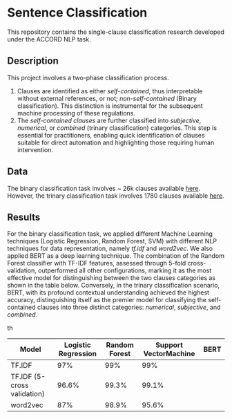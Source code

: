# Sentence Classification 

This repository contains the single-clause classification research developed under the ACCORD NLP task. 

## Description 

This project involves a two-phase classification process. 

1. Clauses are identified as either _self-contained_, thus interpretable without external references, or not; _non-self-contained_ (Binary classification). This distinction is instrumental for the subsequent machine processing of these regulations.
2. The _self-contained clauses_ are further classified into _subjective_, _numerical_, or _combined_ (trinary classification) categories. This step is essential for practitioners, enabling quick identification of clauses suitable for direct automation and highlighting those requiring human intervention.

## Data

The binary classification task involves ~ 26k clauses available [here](https://github.com/Accord-Project/accord-nlp/blob/main/sentence-classification/data/Single-Clauses-Data_Binary-Classification.csv). However, the trinary classification task involves 1780 clauses available [here](https://github.com/Accord-Project/accord-nlp/blob/main/sentence-classification/data/Self-Contained-Clauses-Data_Trinary-Classification.csv).

## Results

For the binary classification task, we applied different Machine Learning techniques (Logistic Regression, Random Forest, SVM) with different NLP techniques for data representation, namely _tf.idf_ and _word2vec_. We also applied BERT as a deep learning technique.  The combination of the Random Forest classifier with TF-IDF features, assessed through 5-fold cross-validation, outperformed all other configurations, marking it as the most effective model for distinguishing between the two clauses categories as shown in the table below. Conversely, in the trinary classification scenario, BERT, with its profound contextual understanding achieved the highest accuracy, distinguishing itself as the premier model for classifying the self-contained clauses into three distinct categories: _numerical_, _subjective_, and _combined_. 

<table>
    <thead>
        <tr>
            <th>Model</th>
            <th>Logistic Regression</th>
            <th><strong>Random Forest</strong></th>
            <th>Support VectorMachine</th>
            <th>BERT</th>th
        </tr>
    </thead>
    <tbody>
        <tr>
            <td>TF.IDF</td>
            <td>97%</td>
            <td>99%</td>
            <td>99%</td>
        </tr>
        <tr>
            <td>TF.IDF (5-cross validation)</td>
            <td>96.6%</td>
            <td><stong>99.3%</stong></td>
            <td>99.1%</td>
        </tr>
        <tr>
            <td>word2vec</td>
            <td>87%</td>
            <td>98.9%</td>
            <td>95.6%</td>
        </tr>
    </tbody>
</table>
